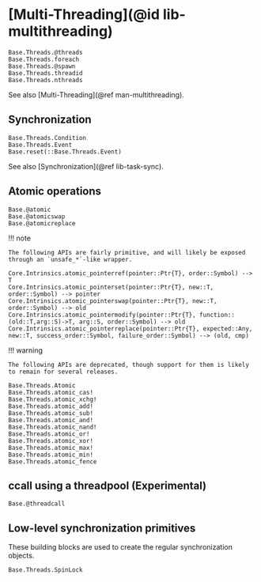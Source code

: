 # [Multi-Threading](@id lib-multithreading)

```@docs
Base.Threads.@threads
Base.Threads.foreach
Base.Threads.@spawn
Base.Threads.threadid
Base.Threads.nthreads
```

See also [Multi-Threading](@ref man-multithreading).
## Synchronization

```@docs
Base.Threads.Condition
Base.Threads.Event
Base.reset(::Base.Threads.Event)
```

See also [Synchronization](@ref lib-task-sync).

## Atomic operations

```@docs
Base.@atomic
Base.@atomicswap
Base.@atomicreplace
```

!!! note

    The following APIs are fairly primitive, and will likely be exposed through an `unsafe_*`-like wrapper.

```
Core.Intrinsics.atomic_pointerref(pointer::Ptr{T}, order::Symbol) --> T
Core.Intrinsics.atomic_pointerset(pointer::Ptr{T}, new::T, order::Symbol) --> pointer
Core.Intrinsics.atomic_pointerswap(pointer::Ptr{T}, new::T, order::Symbol) --> old
Core.Intrinsics.atomic_pointermodify(pointer::Ptr{T}, function::(old::T,arg::S)->T, arg::S, order::Symbol) --> old
Core.Intrinsics.atomic_pointerreplace(pointer::Ptr{T}, expected::Any, new::T, success_order::Symbol, failure_order::Symbol) --> (old, cmp)
```

!!! warning

    The following APIs are deprecated, though support for them is likely to remain for several releases.

```@docs
Base.Threads.Atomic
Base.Threads.atomic_cas!
Base.Threads.atomic_xchg!
Base.Threads.atomic_add!
Base.Threads.atomic_sub!
Base.Threads.atomic_and!
Base.Threads.atomic_nand!
Base.Threads.atomic_or!
Base.Threads.atomic_xor!
Base.Threads.atomic_max!
Base.Threads.atomic_min!
Base.Threads.atomic_fence
```

## ccall using a threadpool (Experimental)

```@docs
Base.@threadcall
```

## Low-level synchronization primitives

These building blocks are used to create the regular synchronization objects.

```@docs
Base.Threads.SpinLock
```
